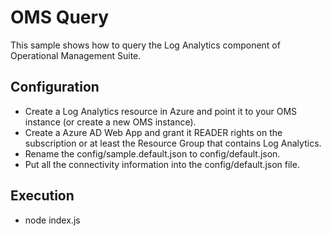 # OMS Query

This sample shows how to query the Log Analytics component of Operational Management Suite.

## Configuration

* Create a Log Analytics resource in Azure and point it to your OMS instance (or create a new OMS instance).
* Create a Azure AD Web App and grant it READER rights on the subscription or at least the Resource Group that contains Log Analytics.
* Rename the config/sample.default.json to config/default.json.
* Put all the connectivity information into the config/default.json file.

## Execution

* node index.js
